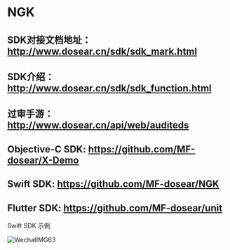 # NGK

## SDK对接文档地址：http://www.dosear.cn/sdk/sdk_mark.html
## SDK介绍：http://www.dosear.cn/sdk/sdk_function.html
## 过审手游：http://www.dosear.cn/api/web/auditeds
## Objective-C SDK: https://github.com/MF-dosear/X-Demo
## Swift SDK: https://github.com/MF-dosear/NGK
## Flutter SDK: https://github.com/MF-dosear/unit

Swift SDK 示例

![WechatIMG63](https://github.com/MF-dosear/NGK/assets/20237339/ebbfe122-74e7-4aa1-9e5d-b82e61641260)

